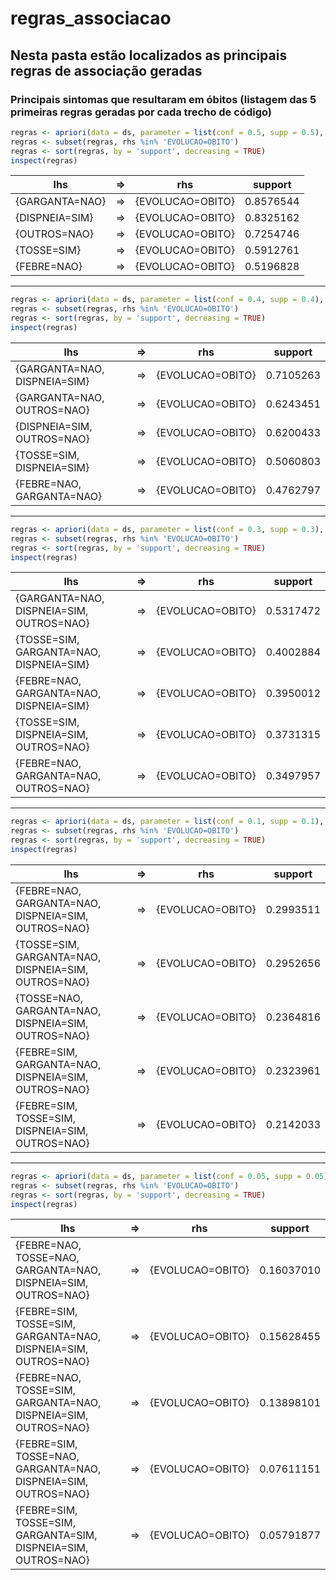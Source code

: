 # regras_associacao

## Nesta pasta estão localizados as principais regras de associação geradas

### Principais sintomas que resultaram em óbitos (listagem das 5 primeiras regras geradas por cada trecho de código)

```R
regras <- apriori(data = ds, parameter = list(conf = 0.5, supp = 0.5), target = 'rules', minlen = 2, maxlen = 2)
regras <- subset(regras, rhs %in% 'EVOLUCAO=OBITO')
regras <- sort(regras, by = 'support', decreasing = TRUE)
inspect(regras)
```
| lhs            | => | rhs              | support   |
|----------------|----|------------------|-----------|
| {GARGANTA=NAO} | => | {EVOLUCAO=OBITO} | 0.8576544 |
| {DISPNEIA=SIM} | => | {EVOLUCAO=OBITO} | 0.8325162 |
| {OUTROS=NAO}   | => | {EVOLUCAO=OBITO} | 0.7254746 |
| {TOSSE=SIM}    | => | {EVOLUCAO=OBITO} | 0.5912761 |
| {FEBRE=NAO}    | => | {EVOLUCAO=OBITO} | 0.5196828 |

------------------------------------------------------
```R
regras <- apriori(data = ds, parameter = list(conf = 0.4, supp = 0.4), target = 'rules', minlen = 3, maxlen = 3)
regras <- subset(regras, rhs %in% 'EVOLUCAO=OBITO')
regras <- sort(regras, by = 'support', decreasing = TRUE)
inspect(regras)
```
| lhs                          | => | rhs              | support   |
|------------------------------|----|------------------|-----------|
| {GARGANTA=NAO, DISPNEIA=SIM} | => | {EVOLUCAO=OBITO} | 0.7105263 |
| {GARGANTA=NAO, OUTROS=NAO}   | => | {EVOLUCAO=OBITO} | 0.6243451 |
| {DISPNEIA=SIM, OUTROS=NAO}   | => | {EVOLUCAO=OBITO} | 0.6200433 |
| {TOSSE=SIM, DISPNEIA=SIM}    | => | {EVOLUCAO=OBITO} | 0.5060803 |
| {FEBRE=NAO, GARGANTA=NAO}    | => | {EVOLUCAO=OBITO} | 0.4762797 |
------------------------------------------------------
```R
regras <- apriori(data = ds, parameter = list(conf = 0.3, supp = 0.3), target = 'rules', minlen = 4, maxlen = 4)
regras <- subset(regras, rhs %in% 'EVOLUCAO=OBITO')
regras <- sort(regras, by = 'support', decreasing = TRUE)
inspect(regras)
```
| lhs                                      | => | rhs              | support   |
|------------------------------------------|----|------------------|-----------|
| {GARGANTA=NAO, DISPNEIA=SIM, OUTROS=NAO} | => | {EVOLUCAO=OBITO} | 0.5317472 |
| {TOSSE=SIM, GARGANTA=NAO, DISPNEIA=SIM}  | => | {EVOLUCAO=OBITO} | 0.4002884 |
| {FEBRE=NAO, GARGANTA=NAO, DISPNEIA=SIM}  | => | {EVOLUCAO=OBITO} | 0.3950012 |
| {TOSSE=SIM, DISPNEIA=SIM, OUTROS=NAO}    | => | {EVOLUCAO=OBITO} | 0.3731315 |
| {FEBRE=NAO, GARGANTA=NAO, OUTROS=NAO}    | => | {EVOLUCAO=OBITO} | 0.3497957 |
------------------------------------------------------
```R
regras <- apriori(data = ds, parameter = list(conf = 0.1, supp = 0.1), target = 'rules', minlen = 5, maxlen = 5)
regras <- subset(regras, rhs %in% 'EVOLUCAO=OBITO')
regras <- sort(regras, by = 'support', decreasing = TRUE)
inspect(regras)
```
| lhs                                                 | => | rhs              | support   |
|-----------------------------------------------------|----|------------------|-----------|
| {FEBRE=NAO, GARGANTA=NAO, DISPNEIA=SIM, OUTROS=NAO} | => | {EVOLUCAO=OBITO} | 0.2993511 |
| {TOSSE=SIM, GARGANTA=NAO, DISPNEIA=SIM, OUTROS=NAO} | => | {EVOLUCAO=OBITO} | 0.2952656 |
| {TOSSE=NAO, GARGANTA=NAO, DISPNEIA=SIM, OUTROS=NAO} | => | {EVOLUCAO=OBITO} | 0.2364816 |
| {FEBRE=SIM, GARGANTA=NAO, DISPNEIA=SIM, OUTROS=NAO} | => | {EVOLUCAO=OBITO} | 0.2323961 |
| {FEBRE=SIM, TOSSE=SIM, DISPNEIA=SIM, OUTROS=NAO}    | => | {EVOLUCAO=OBITO} | 0.2142033 |
------------------------------------------------------
```R
regras <- apriori(data = ds, parameter = list(conf = 0.05, supp = 0.05), target = 'rules', minlen = 6, maxlen = 6)
regras <- subset(regras, rhs %in% 'EVOLUCAO=OBITO')
regras <- sort(regras, by = 'support', decreasing = TRUE)
inspect(regras)
```
| lhs                                                            | => | rhs              | support    |
|----------------------------------------------------------------|----|------------------|------------|
| {FEBRE=NAO, TOSSE=NAO, GARGANTA=NAO, DISPNEIA=SIM, OUTROS=NAO} | => | {EVOLUCAO=OBITO} | 0.16037010 |
| {FEBRE=SIM, TOSSE=SIM, GARGANTA=NAO, DISPNEIA=SIM, OUTROS=NAO} | => | {EVOLUCAO=OBITO} | 0.15628455 |
| {FEBRE=NAO, TOSSE=SIM, GARGANTA=NAO, DISPNEIA=SIM, OUTROS=NAO} | => | {EVOLUCAO=OBITO} | 0.13898101 |
| {FEBRE=SIM, TOSSE=NAO, GARGANTA=NAO, DISPNEIA=SIM, OUTROS=NAO} | => | {EVOLUCAO=OBITO} | 0.07611151 |
| {FEBRE=SIM, TOSSE=SIM, GARGANTA=SIM, DISPNEIA=SIM, OUTROS=NAO} | => | {EVOLUCAO=OBITO} | 0.05791877 |